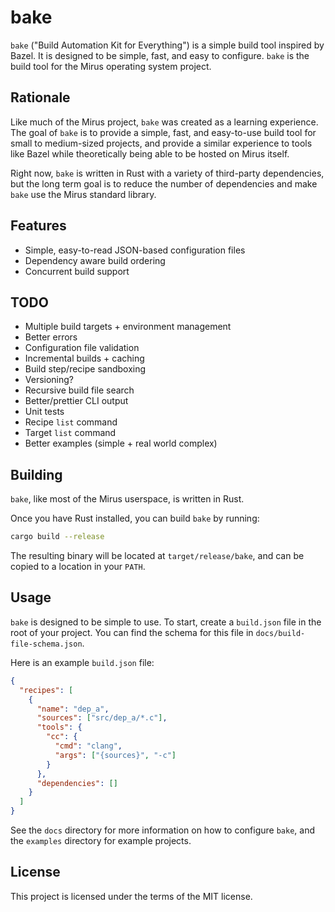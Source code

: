 # bake

`bake` ("Build Automation Kit for Everything") is a simple build tool inspired by Bazel. It is designed to be simple, fast, and easy to configure. `bake` is the build tool for the Mirus operating system project.

## Rationale

Like much of the Mirus project, `bake` was created as a learning experience. The goal of `bake` is to provide a simple, fast, and easy-to-use build tool for small to medium-sized projects, and provide a similar experience to tools like Bazel while theoretically being able to be hosted on Mirus itself.

Right now, `bake` is written in Rust with a variety of third-party dependencies, but the long term goal is to reduce the number of dependencies and make `bake` use the Mirus standard library.

## Features

- Simple, easy-to-read JSON-based configuration files
- Dependency aware build ordering
- Concurrent build support

## TODO

- Multiple build targets + environment management
- Better errors
- Configuration file validation
- Incremental builds + caching
- Build step/recipe sandboxing
- Versioning?
- Recursive build file search
- Better/prettier CLI output
- Unit tests
- Recipe `list` command
- Target `list` command
- Better examples (simple + real world complex)

## Building

`bake`, like most of the Mirus userspace, is written in Rust.

Once you have Rust installed, you can build `bake` by running:

```sh
cargo build --release
```

The resulting binary will be located at `target/release/bake`, and can be copied to a location in your `PATH`.

## Usage

`bake` is designed to be simple to use. To start, create a `build.json` file in the root of your project. You can find the schema for this file in `docs/build-file-schema.json`.

Here is an example `build.json` file:

```json
{
  "recipes": [
    {
      "name": "dep_a",
      "sources": ["src/dep_a/*.c"],
      "tools": {
        "cc": {
          "cmd": "clang",
          "args": ["{sources}", "-c"]
        }
      },
      "dependencies": []
    }
  ]
}
```

See the `docs` directory for more information on how to configure `bake`, and the `examples` directory for example projects.

## License

This project is licensed under the terms of the MIT license.

